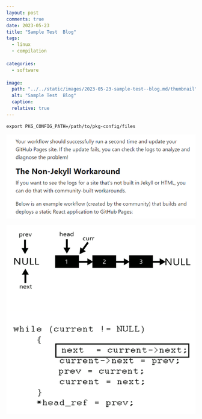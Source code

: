 ```yaml
---
layout: post
comments: true
date: 2023-05-23
title: "Sample Test  Blog" 
tags:
  - linux
  - compilation
 
categories:
  - software

image: 
  path: "../../static/images/2023-05-23-sample-test--blog.md/thumbnail"
  alt: "Sample Test  Blog"
  caption: 
  relative: true
---
```


```text
export PKG_CONFIG_PATH=/path/to/pkg-config/files
```


![thumbnail](../../static/images/2023-05-23-sample-test--blog.md/thumbnail)


![](../../static/images/2023-05-23-sample-test--blog.md/RGIF2.gif)

